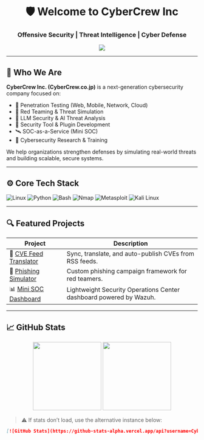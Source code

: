 <!-- CyberCrew Inc - Cybersecurity Company -->

<h1 align="center">🛡️ Welcome to CyberCrew Inc</h1>
<h3 align="center">Offensive Security | Threat Intelligence | Cyber Defense</h3>

<p align="center">
  <img src="https://readme-typing-svg.demolab.com?font=Fira+Code&size=22&pause=1000&center=true&vCenter=true&width=500&lines=We+Hunt+Threats.+We+Break+Barriers.;Red+Teaming+|+Pentesting+|+SecOps+Automation;Securing+Tomorrow%2C+Today.">
</p>

---

## 🧠 Who We Are

**CyberCrew Inc. (CyberCrew.co.jp)** is a next-generation cybersecurity company focused on:  
- 🔐 Penetration Testing (Web, Mobile, Network, Cloud)  
- 🚨 Red Teaming & Threat Simulation  
- 🧪 LLM Security & AI Threat Analysis  
- 🧰 Security Tool & Plugin Development  
- 🛰 SOC-as-a-Service (Mini SOC)  
- 🧠 Cybersecurity Research & Training  

We help organizations strengthen defenses by simulating real-world threats and building scalable, secure systems.  

---

## ⚙️ Core Tech Stack

![Linux](https://img.shields.io/badge/Linux-000?style=for-the-badge&logo=linux&logoColor=white)
![Python](https://img.shields.io/badge/Python-14354C?style=for-the-badge&logo=python&logoColor=white)
![Bash](https://img.shields.io/badge/Bash-121011?style=for-the-badge&logo=gnubash)
![Nmap](https://img.shields.io/badge/Nmap-00425A?style=for-the-badge&logo=nmap&logoColor=white)
![Metasploit](https://img.shields.io/badge/Metasploit-232323?style=for-the-badge&logo=metasploit)
![Kali Linux](https://img.shields.io/badge/Kali_Linux-557C94?style=for-the-badge&logo=kalilinux&logoColor=white)

---

## 🔍 Featured Projects

| Project | Description |
|---------|-------------|
| 🔧 [CVE Feed Translator](https://github.com/CyberCrewInc/cve-feed-translator) | Sync, translate, and auto-publish CVEs from RSS feeds. |
| 🎣 [Phishing Simulator](https://github.com/CyberCrewInc/phishing-sim) | Custom phishing campaign framework for red teamers. |
| 📊 [Mini SOC Dashboard](https://github.com/CyberCrewInc/mini-soc) | Lightweight Security Operations Center dashboard powered by Wazuh. |

---

## 📈 GitHub Stats

<p align="center">
  <img src="https://github-readme-stats.vercel.app/api?username=CyberCrewInc&show_icons=true&theme=radical&hide_border=true" height="180"/>
  <img src="https://github-readme-stats.vercel.app/api/top-langs/?username=CyberCrewInc&layout=compact&theme=radical&hide_border=true" height="180"/>
</p>

> ⚠️ If stats don’t load, use the alternative instance below:  
```markdown
[![GitHub Stats](https://github-stats-alpha.vercel.app/api?username=CyberCrewInc&cc=22272e&tc=37BCF6&ic=fff&bc=0000)](https://github.com/CyberCrewInc)
